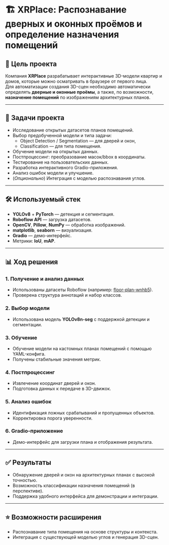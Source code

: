 
# 🏗️ XRPlace: Распознавание дверных и оконных проёмов и определение назначения помещений

## 📌 Цель проекта

Компания **XRPlace** разрабатывает интерактивные 3D-модели квартир и домов, которые можно осматривать в браузере от первого лица.  
Для автоматизации создания 3D-сцен необходимо автоматически определять **дверные и оконные проёмы**, а также, по возможности, **назначение помещений** по изображениям архитектурных планов.

---

## 🧠 Задачи проекта

- Исследование открытых датасетов планов помещений.
- Выбор предобученной модели и типа задачи:
  - Object Detection / Segmentation — для дверей и окон,
  - Classification — для типа помещения.
- Обучение модели на открытых данных.
- Постпроцессинг: преобразование масок/bbox в координаты.
- Тестирование на пользовательских данных.
- Разработка интерактивного Gradio-приложения.
- Анализ ошибок модели и улучшение.
- (*Опционально*) Интеграция с моделью распознавания углов.

---

## 🛠️ Используемый стек

- **YOLOv8** + **PyTorch** — детекция и сегментация.
- **Roboflow API** — загрузка датасетов.
- **OpenCV**, **Pillow**, **NumPy** — обработка изображений.
- **matplotlib**, **seaborn** — визуализация.
- **Gradio** — демо-интерфейс.
- Метрики: **IoU**, **mAP**.

---

## 📊 Ход решения

### 1. Получение и анализ данных
- Использованы датасеты Roboflow (например: [floor-plan-wnhb5](https://universe.roboflow.com/floor-plan-recognition-research/floor-plan-wnhb5)).
- Проверена структура аннотаций и набор классов.

### 2. Выбор модели
- Использована модель **YOLOv8n-seg** с поддержкой детекции и сегментации.

### 3. Обучение
- Обучение модели на кастомных планах помещений с помощью YAML-конфига.
- Получены стабильные значения метрик.

### 4. Постпроцессинг
- Извлечение координат дверей и окон.
- Подготовка данных к передаче в 3D-движок.

### 5. Анализ ошибок
- Идентификация ложных срабатываний и пропущенных объектов.
- Корректировка порога уверенности.

### 6. Gradio-приложение
- Демо-интерфейс для загрузки плана и отображения результата.

---

## ✅ Результаты

- Обнаружение дверей и окон на архитектурных планах с высокой точностью.
- Возможность классификации назначения помещений (в перспективе).
- Поддержка удобного интерфейса для демонстрации и интеграции.

---

## ⭐ Возможности расширения

- Распознавание типа помещения на основе структуры и контекста.
- Интеграция с существующей моделью углов и генерация 3D-сцен.
